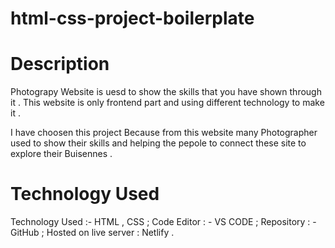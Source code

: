 # html-css-project-boilerplate

# Description
Photograpy Website is uesd to show the skills that you have shown through it . This website is only frontend part and
using different technology to make it .

I have choosen this project Because from this website many Photographer used to show their skills and helping the pepole to connect these site to 
explore their Buisennes .

# Technology Used 
Technology Used :- HTML , CSS  ;
Code Editor : - VS CODE  ;
Repository : - GitHub  ;
Hosted on live server : Netlify .


